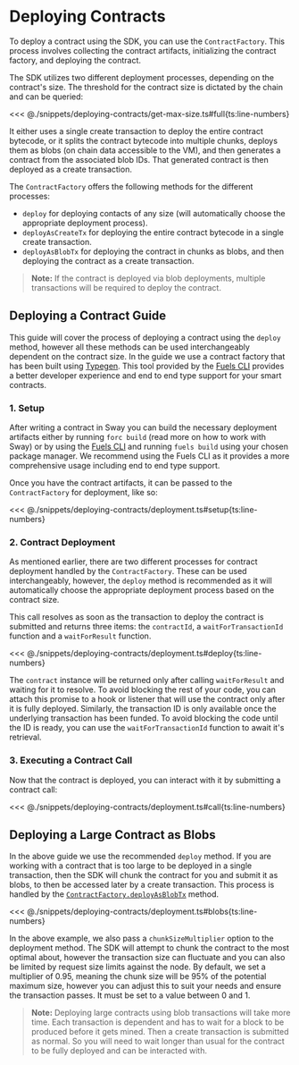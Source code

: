 <script setup>
  import { data } from '../../versions.data'
  const { forc } = data
  const indexUrl = `https://docs.fuel.network/docs/sway/introduction/`
  const jsonAbiUrl = `https://docs.fuel.network/docs/sway/introduction/sway_quickstart/`
</script>

# Deploying Contracts

To deploy a contract using the SDK, you can use the `ContractFactory`. This process involves collecting the contract artifacts, initializing the contract factory, and deploying the contract.

The SDK utilizes two different deployment processes, depending on the contract's size. The threshold for the contract size is dictated by the chain and can be queried:

<<< @./snippets/deploying-contracts/get-max-size.ts#full{ts:line-numbers}

It either uses a single create transaction to deploy the entire contract bytecode, or it splits the contract bytecode into multiple chunks, deploys them as blobs (on chain data accessible to the VM), and then generates a contract from the associated blob IDs. That generated contract is then deployed as a create transaction.

The `ContractFactory` offers the following methods for the different processes:

- `deploy` for deploying contacts of any size (will automatically choose the appropriate deployment process).
- `deployAsCreateTx` for deploying the entire contract bytecode in a single create transaction.
- `deployAsBlobTx` for deploying the contract in chunks as blobs, and then deploying the contract as a create transaction.

> **Note:** If the contract is deployed via blob deployments, multiple transactions will be required to deploy the contract.

## Deploying a Contract Guide

This guide will cover the process of deploying a contract using the `deploy` method, however all these methods can be used interchangeably dependent on the contract size. In the guide we use a contract factory that has been built using [Typegen](../fuels-cli/abi-typegen.md). This tool provided by the [Fuels CLI](../fuels-cli/index.md) provides a better developer experience and end to end type support for your smart contracts.

### 1. Setup

After writing a contract in Sway you can build the necessary deployment artifacts either by running `forc build` (<a :href="indexUrl" target="_blank" rel="noreferrer">read more</a> on how to work with Sway) or by using the [Fuels CLI](../fuels-cli/index.md) and running `fuels build` using your chosen package manager. We recommend using the Fuels CLI as it provides a more comprehensive usage including end to end type support.

Once you have the contract artifacts, it can be passed to the `ContractFactory` for deployment, like so:

<<< @./snippets/deploying-contracts/deployment.ts#setup{ts:line-numbers}

### 2. Contract Deployment

As mentioned earlier, there are two different processes for contract deployment handled by the `ContractFactory`. These can be used interchangeably, however, the `deploy` method is recommended as it will automatically choose the appropriate deployment process based on the contract size.

This call resolves as soon as the transaction to deploy the contract is submitted and returns three items: the `contractId`, a `waitForTransactionId` function and a `waitForResult` function.

<<< @./snippets/deploying-contracts/deployment.ts#deploy{ts:line-numbers}

The `contract` instance will be returned only after calling `waitForResult` and waiting for it to resolve. To avoid blocking the rest of your code, you can attach this promise to a hook or listener that will use the contract only after it is fully deployed. Similarly, the transaction ID is only available once the underlying transaction has been funded. To avoid blocking the code until the ID is ready, you can use the `waitForTransactionId` function to await it's retrieval.

### 3. Executing a Contract Call

Now that the contract is deployed, you can interact with it by submitting a contract call:

<<< @./snippets/deploying-contracts/deployment.ts#call{ts:line-numbers}

## Deploying a Large Contract as Blobs

In the above guide we use the recommended `deploy` method. If you are working with a contract that is too large to be deployed in a single transaction, then the SDK will chunk the contract for you and submit it as blobs, to then be accessed later by a create transaction. This process is handled by the [`ContractFactory.deployAsBlobTx`](../../api/Contract/ContractFactory.md#deployasblobtx) method.

<<< @./snippets/deploying-contracts/deployment.ts#blobs{ts:line-numbers}

In the above example, we also pass a `chunkSizeMultiplier` option to the deployment method. The SDK will attempt to chunk the contract to the most optimal about, however the transaction size can fluctuate and you can also be limited by request size limits against the node. By default, we set a multiplier of 0.95, meaning the chunk size will be 95% of the potential maximum size, however you can adjust this to suit your needs and ensure the transaction passes. It must be set to a value between 0 and 1.

> **Note:** Deploying large contracts using blob transactions will take more time. Each transaction is dependent and has to wait for a block to be produced before it gets mined. Then a create transaction is submitted as normal. So you will need to wait longer than usual for the contract to be fully deployed and can be interacted with.
